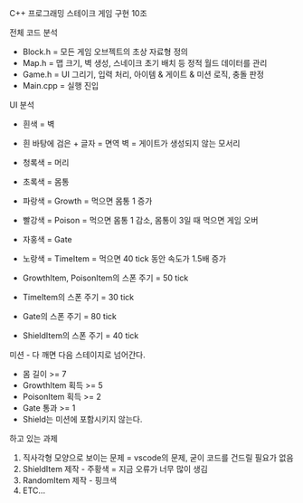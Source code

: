 C++ 프로그래밍 스테이크 게임 구현 10조

전체 코드 분석
- Block.h = 모든 게임 오브젝트의 초상 자료형 정의 
- Map.h = 맵 크기, 벽 생성, 스네이크 초기 배치 등 정적 월드 데이터를 관리
- Game.h = UI 그리기, 입력 처리, 아이템 & 게이트 & 미션 로직, 충돌 판정
- Main.cpp = 실행 진입

UI 분석
- 흰색 = 벽
- 흰 바탕에 검은 + 글자 = 면역 벽 = 게이트가 생성되지 않는 모서리
- 청록색 = 머리
- 초록색 = 몸통
- 파랑색 = Growth = 먹으면 몸통 1 증가
- 빨강색 = Poison = 먹으면 몸통 1 감소, 몸통이 3일 때 먹으면 게임 오버
- 자홍색 = Gate
- 노랑색 = TimeItem = 먹으면 40 tick 동안 속도가 1.5배 증가

- GrowthItem, PoisonItem의 스폰 주기 = 50 tick
- TimeItem의 스폰 주기 = 30 tick
- Gate의 스폰 주기 = 80 tick
- ShieldItem의 스폰 주기 = 40 tick

미션 - 다 깨면 다음 스테이지로 넘어간다.
- 몸 길이 >= 7
- GrowthItem 획득 >= 5
- PoisonItem 획득 >= 2
- Gate 통과 >= 1
- Shield는 미션에 포함시키지 않는다.

하고 있는 과제
1. 직사각형 모양으로 보이는 문제 = vscode의 문제, 굳이 코드를 건드릴 필요가 없음
2. ShieldItem 제작 - 주황색 = 지금 오류가 너무 많이 생김
3. RandomItem 제작 - 핑크색
4. ETC...
